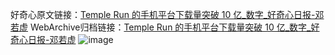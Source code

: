 好奇心原文链接：[Temple Run 的手机平台下载量突破 10 亿_数字_好奇心日报-邓若虚](https://www.qdaily.com/articles/1011.html)
WebArchive归档链接：[Temple Run 的手机平台下载量突破 10 亿_数字_好奇心日报-邓若虚](http://web.archive.org/web/20190623145620/https://www.qdaily.com/articles/1011.html)
![image](http://ww3.sinaimg.cn/large/007d5XDply1g3v498hnd0j30u01qeakj)